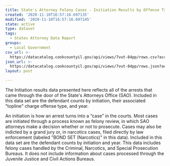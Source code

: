 ```yaml
---
title: State's Attorney Felony Cases - Initiation Results by Offense Type
created: '2020-11-10T16:57:16.697135'
modified: '2020-11-10T16:57:16.697145'
state: active
type: dataset
tags:
  - States Attorney Data Report
groups:
  - Local Government
csv_url: >-
  https://datacatalog.cookcountyil.gov/api/views/7vut-84pp/rows.csv?accessType=DOWNLOAD
json_url: >-
  https://datacatalog.cookcountyil.gov/api/views/7vut-84pp/rows.json?accessType=DOWNLOAD
layout: post

---
```

The Initiation results data presented here reflects all of the arrests that came through the door of the State's Attorneys Office (SAO). Included in this data set are the defendant counts by initiation, their associated "topline" charge offense type, and year. 

An initiation is how an arrest turns into a “case” in the courts. Most cases are initiated through a process known as felony review, in which SAO attorneys make a decision whether or not to prosecute. Cases may also be indicted by a grand jury or, in narcotics cases, filed directly by law enforcement (labeled "BOND SET (Narcotics)" in this data). Included in this data set are the defendant counts by initiation and year. This data includes felony cases handled by the Criminal, Narcotics, and Special Prosecution Bureaus. It does not include information about cases processed through the Juvenile Justice and Civil Actions Bureaus.
